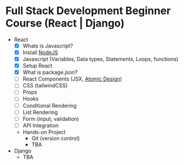 # Full Stack Development Beginner Course (React | Django)

- React
  - [x] Whats is Javascript?
  - [X] Install [NodeJS](https://nodejs.org/en)
  - [X] Javascript (Variables, Data types, Statements, Loops, functions)
  - [X] Setup React
  - [X] What is package.json?
  - [ ] React Components (JSX, [Atomic Design](https://medium.com/@janelle.wg/atomic-design-pattern-how-to-structure-your-react-application-2bb4d9ca5f97))
  - [ ] CSS (tailwindCSS)
  - [ ] Props
  - [ ] Hooks
  - [ ] Conditional Rendering
  - [ ] List Rendering
  - [ ] Form (input, validation)
  - [ ] API Integration
  - Hands-on Project
    - Git (version control)
    - TBA
- Django
  - TBA
